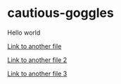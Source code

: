 # cautious-goggles

Hello world

[Link to another file](text.md)

[Link to another file 2](/text.md)

[Link to another file 3](docs/text.md)
